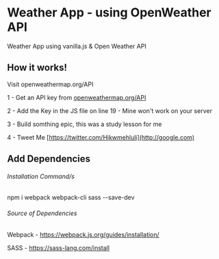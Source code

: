 # Weather App - using OpenWeather API

Weather App using vanilla.js & Open Weather API

## How it works!

Visit openweathermap.org/API

1 - Get an API key from [openweathermap.org/API](http://google.com)

2 - Add the Key in the JS file on line 19 - Mine won't work on your server

3 - Build somthing epic, this was a study lesson for me

4 - Tweet Me [https://twitter.com/Hikwmehluli](http://google.com)

## Add Dependencies
###### Installation Command/s

npm i webpack webpack-cli sass --save-dev

###### Source of Dependencies

Webpack - https://webpack.js.org/guides/installation/

SASS - https://sass-lang.com/install
